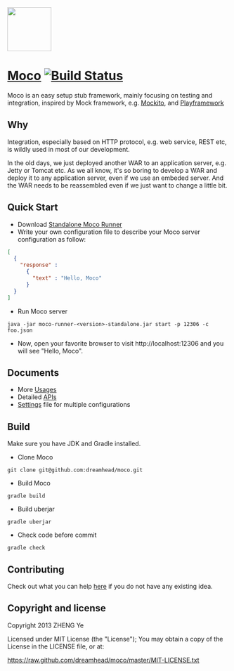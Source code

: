 <a href="https://github.com/dreamhead/moco">
  <img src="https://raw.github.com/dreamhead/moco/master/moco-doc/moco.png" width="100px">
</a>

# [Moco](https://github.com/dreamhead/moco) [![Build Status](https://travis-ci.org/dreamhead/moco.png?branch=master)](https://travis-ci.org/dreamhead/moco)

Moco is an easy setup stub framework, mainly focusing on testing and integration, inspired by Mock framework, e.g. [Mockito](http://code.google.com/p/mockito/), and [Playframework](http://www.playframework.com/)

## Why
Integration, especially based on HTTP protocol, e.g. web service, REST etc, is wildly used in most of our development.

In the old days, we just deployed another WAR to an application server, e.g. Jetty or Tomcat etc. As we all know, it's so boring to develop a WAR and deploy it to any application server, even if we use an embeded server. And the WAR needs to be reassembled even if we just want to change a little bit.

## Quick Start
* Download [Standalone Moco Runner](http://repo1.maven.org/maven2/com/github/dreamhead/moco-runner/0.7/moco-runner-0.7-standalone.jar)
* Write your own configuration file to describe your Moco server configuration as follow:
```json
[
  {
    "response" :
      {
        "text" : "Hello, Moco"
      }
  }
]
```

* Run Moco server
```shell
java -jar moco-runner-<version>-standalone.jar start -p 12306 -c foo.json
```

* Now, open your favorite browser to visit http://localhost:12306 and you will see "Hello, Moco".

## Documents
* More [Usages](https://github.com/dreamhead/moco/blob/master/moco-doc/usage.md)
* Detailed [APIs](https://github.com/dreamhead/moco/blob/master/moco-doc/apis.md)
* [Settings](https://github.com/dreamhead/moco/blob/master/moco-doc/settings.md) file for multiple configurations

## Build
Make sure you have JDK and Gradle installed.

* Clone Moco

```shell
git clone git@github.com:dreamhead/moco.git
```
* Build Moco

```shell
gradle build
```
* Build uberjar

```shell
gradle uberjar
```
* Check code before commit

```shell
gradle check
```

## Contributing
Check out what you can help [here](https://github.com/dreamhead/moco/blob/master/moco-doc/plan.md) if you do not have any existing idea.

## Copyright and license
Copyright 2013 ZHENG Ye

Licensed under MIT License (the "License"); You may obtain a copy of the License in the LICENSE file, or at:

https://raw.github.com/dreamhead/moco/master/MIT-LICENSE.txt